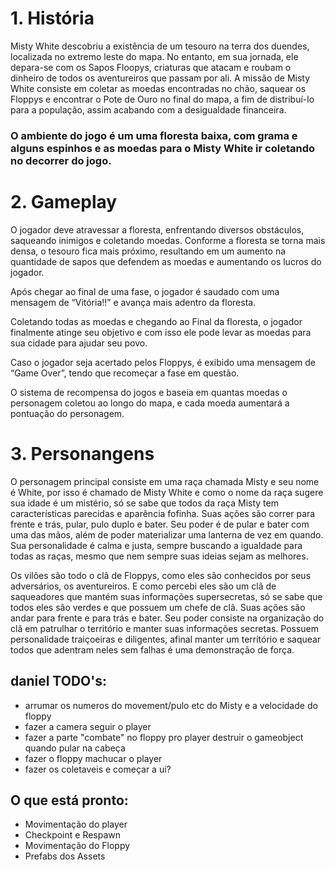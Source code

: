 # 1. História
Misty White descobriu a existência de um tesouro na terra dos duendes, localizada no extremo leste do mapa. No entanto, em sua jornada, ele depara-se com os Sapos Floopys, criaturas que atacam e roubam o dinheiro de todos os aventureiros que passam por ali. 
A missão de Misty White consiste em coletar as moedas encontradas no chão, saquear os Floppys e encontrar o Pote de Ouro no final do mapa, a fim de distribuí-lo para a população, assim acabando com a desigualdade financeira.

### O ambiente do jogo é um uma floresta baixa, com grama e alguns espinhos e as moedas para o Misty White ir coletando no decorrer do jogo.

# 2. Gameplay
O jogador deve atravessar a floresta, enfrentando diversos obstáculos, saqueando inimigos e coletando moedas. Conforme a floresta se torna mais densa, o tesouro fica mais próximo, resultando em um aumento na quantidade de sapos que defendem as moedas e aumentando os lucros do jogador. 

Após chegar ao final de uma fase, o jogador é saudado com uma mensagem de “Vitória!!” e avança mais adentro da floresta.

Coletando todas as moedas e chegando ao Final da floresta, o jogador finalmente atinge seu objetivo e com isso ele pode levar as moedas para sua cidade para ajudar seu povo.

Caso o jogador seja acertado pelos Floppys, é exibido uma mensagem de “Game Over”, tendo que recomeçar a fase em questão.

O sistema de recompensa do jogos e baseia em quantas moedas o personagem coletou ao longo do mapa, e cada moeda aumentará a pontuação do personagem.

# 3. Personangens

O personagem principal consiste em uma raça chamada Misty e seu nome é White, por isso é chamado de Misty White e como o nome da raça sugere sua idade é um mistério, só se sabe que todos da raça Misty tem características parecidas e aparência fofinha.
Suas ações são correr para frente e trás, pular, pulo duplo e bater.
Seu poder é de pular e bater com uma das mãos, além de poder materializar uma lanterna de vez em quando.
Sua personalidade é calma e justa, sempre buscando a igualdade para todas as raças, mesmo que nem sempre suas ideias sejam as melhores.

Os vilões são todo o clã de Floppys, como eles são conhecidos por seus adversários, os aventureiros. E como percebi eles são um clã de saqueadores que mantém suas informações supersecretas, só se sabe que todos eles são verdes e que possuem um chefe de clã.
Suas ações são andar para frente e para trás e bater.
Seu poder consiste na organização do clã em patrulhar o território e manter suas informações secretas.
Possuem personalidade traiçoeiras e diligentes, afinal manter um território e saquear todos que adentram neles sem falhas é uma demonstração de força.

## daniel TODO's:
- arrumar os numeros do movement/pulo etc do Misty e a velocidade do floppy 
- fazer a camera seguir o player
- fazer a parte "combate" no floppy pro player destruir o gameobject quando pular na cabeça
- fazer o floppy machucar o player
- fazer os coletaveis e começar a ui?


## O que está pronto:
- Movimentação do player
- Checkpoint e Respawn
- Movimentação do Floppy
- Prefabs dos Assets


